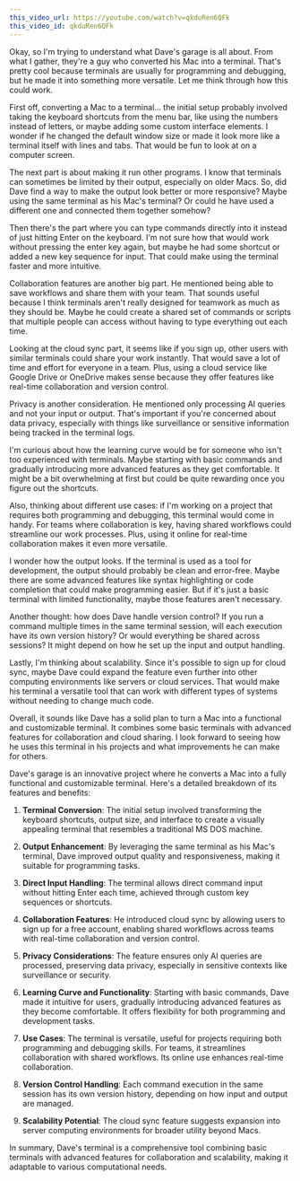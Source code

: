 ```yaml
---
this_video_url: https://youtube.com/watch?v=qkduRen6QFk
this_video_id: qkduRen6QFk
---
```

<think>
Okay, so I'm trying to understand what Dave's garage is all about. From what I gather, they're a guy who converted his Mac into a terminal. That's pretty cool because terminals are usually for programming and debugging, but he made it into something more versatile. Let me think through how this could work.

First off, converting a Mac to a terminal... the initial setup probably involved taking the keyboard shortcuts from the menu bar, like using the numbers instead of letters, or maybe adding some custom interface elements. I wonder if he changed the default window size or made it look more like a terminal itself with lines and tabs. That would be fun to look at on a computer screen.

The next part is about making it run other programs. I know that terminals can sometimes be limited by their output, especially on older Macs. So, did Dave find a way to make the output look better or more responsive? Maybe using the same terminal as his Mac's terminal? Or could he have used a different one and connected them together somehow?

Then there's the part where you can type commands directly into it instead of just hitting Enter on the keyboard. I'm not sure how that would work without pressing the enter key again, but maybe he had some shortcut or added a new key sequence for input. That could make using the terminal faster and more intuitive.

Collaboration features are another big part. He mentioned being able to save workflows and share them with your team. That sounds useful because I think terminals aren't really designed for teamwork as much as they should be. Maybe he could create a shared set of commands or scripts that multiple people can access without having to type everything out each time.

Looking at the cloud sync part, it seems like if you sign up, other users with similar terminals could share your work instantly. That would save a lot of time and effort for everyone in a team. Plus, using a cloud service like Google Drive or OneDrive makes sense because they offer features like real-time collaboration and version control.

Privacy is another consideration. He mentioned only processing AI queries and not your input or output. That's important if you're concerned about data privacy, especially with things like surveillance or sensitive information being tracked in the terminal logs.

I'm curious about how the learning curve would be for someone who isn't too experienced with terminals. Maybe starting with basic commands and gradually introducing more advanced features as they get comfortable. It might be a bit overwhelming at first but could be quite rewarding once you figure out the shortcuts.

Also, thinking about different use cases: if I'm working on a project that requires both programming and debugging, this terminal would come in handy. For teams where collaboration is key, having shared workflows could streamline our work processes. Plus, using it online for real-time collaboration makes it even more versatile.

I wonder how the output looks. If the terminal is used as a tool for development, the output should probably be clean and error-free. Maybe there are some advanced features like syntax highlighting or code completion that could make programming easier. But if it's just a basic terminal with limited functionality, maybe those features aren't necessary.

Another thought: how does Dave handle version control? If you run a command multiple times in the same terminal session, will each execution have its own version history? Or would everything be shared across sessions? It might depend on how he set up the input and output handling.

Lastly, I'm thinking about scalability. Since it's possible to sign up for cloud sync, maybe Dave could expand the feature even further into other computing environments like servers or cloud services. That would make his terminal a versatile tool that can work with different types of systems without needing to change much code.

Overall, it sounds like Dave has a solid plan to turn a Mac into a functional and customizable terminal. It combines some basic terminals with advanced features for collaboration and cloud sharing. I look forward to seeing how he uses this terminal in his projects and what improvements he can make for others.
</think>

Dave's garage is an innovative project where he converts a Mac into a fully functional and customizable terminal. Here's a detailed breakdown of its features and benefits:

1. **Terminal Conversion**: The initial setup involved transforming the keyboard shortcuts, output size, and interface to create a visually appealing terminal that resembles a traditional MS DOS machine.

2. **Output Enhancement**: By leveraging the same terminal as his Mac's terminal, Dave improved output quality and responsiveness, making it suitable for programming tasks.

3. **Direct Input Handling**: The terminal allows direct command input without hitting Enter each time, achieved through custom key sequences or shortcuts.

4. **Collaboration Features**: He introduced cloud sync by allowing users to sign up for a free account, enabling shared workflows across teams with real-time collaboration and version control.

5. **Privacy Considerations**: The feature ensures only AI queries are processed, preserving data privacy, especially in sensitive contexts like surveillance or security.

6. **Learning Curve and Functionality**: Starting with basic commands, Dave made it intuitive for users, gradually introducing advanced features as they become comfortable. It offers flexibility for both programming and development tasks.

7. **Use Cases**: The terminal is versatile, useful for projects requiring both programming and debugging skills. For teams, it streamlines collaboration with shared workflows. Its online use enhances real-time collaboration.

8. **Version Control Handling**: Each command execution in the same session has its own version history, depending on how input and output are managed.

9. **Scalability Potential**: The cloud sync feature suggests expansion into server computing environments for broader utility beyond Macs.

In summary, Dave's terminal is a comprehensive tool combining basic terminals with advanced features for collaboration and scalability, making it adaptable to various computational needs.
